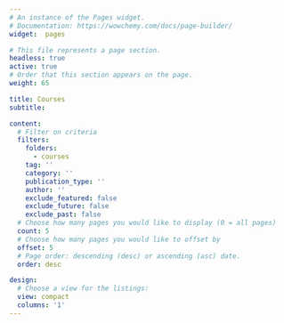 ```yaml
---
# An instance of the Pages widget.
# Documentation: https://wowchemy.com/docs/page-builder/
widget:  pages

# This file represents a page section.
headless: true
active: true
# Order that this section appears on the page.
weight: 65

title: Courses
subtitle:

content:
  # Filter on criteria
  filters:
    folders:
      - courses
    tag: ''
    category: ''
    publication_type: ''
    author: ''
    exclude_featured: false
    exclude_future: false
    exclude_past: false
  # Choose how many pages you would like to display (0 = all pages)
  count: 5
  # Choose how many pages you would like to offset by
  offset: 5
  # Page order: descending (desc) or ascending (asc) date.
  order: desc

design:
  # Choose a view for the listings:
  view: compact
  columns: '1'
---
```

